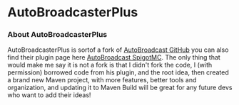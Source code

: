 # AutoBroadcasterPlus

### About AutoBroadcasterPlus
AutoBroadcasterPlus is sortof a fork of [AutoBroadcast GitHub](https://github.com/SkulMC/AutoBroadcaster) you can also 
find their plugin page here [AutoBroadcast SpigotMC](https://www.spigotmc.org/resources/autobroadcaster.49662/). The only thing 
that would make me say it is not a fork is that I didn't fork the code, I (with permission) borrowed code from his 
plugin, and the root idea, then created a brand new Maven project, with more features, better tools and organization, 
and updating it to Maven Build will be great for any future devs who want to add their ideas!
